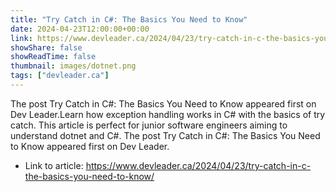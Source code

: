 ```yaml
---
title: "Try Catch in C#: The Basics You Need to Know"
date: 2024-04-23T12:00:00+00:00
link: https://www.devleader.ca/2024/04/23/try-catch-in-c-the-basics-you-need-to-know/
showShare: false
showReadTime: false
thumbnail: images/dotnet.png
tags: ["devleader.ca"]
---
```

The post Try Catch in C#: The Basics You Need to Know appeared first on Dev Leader.Learn how exception handling works in C# with the basics of try catch. This article is perfect for junior software engineers aiming to understand dotnet and C#.
The post Try Catch in C#: The Basics You Need to Know appeared first on Dev Leader.

- Link to article: https://www.devleader.ca/2024/04/23/try-catch-in-c-the-basics-you-need-to-know/